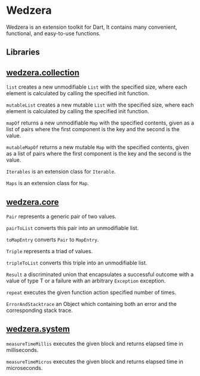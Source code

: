 Wedzera
======

Wedzera is an extension toolkit for Dart, It contains many convenient, functional, and easy-to-use functions.

Libraries
--------------

## [wedzera.collection][]
`list` creates a new unmodifiable `List` with the specified size, where each element is calculated by calling the specified init function.

`mutableList` creates a new mutable `List` with the specified size, where each element is calculated by calling the specified init function.

`mapOf` returns a new unmodifiable `Map` with the specified contents, given as a list of pairs where the first component is the key and the second is the value.

`mutableMapOf` returns a new mutable `Map` with the specified contents, given as a list of pairs where the first component is the key and the second is the value.

`Iterables` is an extension class for `Iterable`.

`Maps` is an extension class for `Map`.

[wedzera.collection]: https://pub.dev/documentation/wedzera/latest/wedzera.collection/wedzera.collection-library.html

## [wedzera.core][]

`Pair` represents a generic pair of two values.

`pairToList` converts this pair into an unmodifiable list.

`toMapEntry` converts `Pair` to `MapEntry`.

`Triple` represents a triad of values.

`tripleToList` converts this triple into an unmodifiable list.

`Result` a discriminated union that encapsulates a successful outcome with a value of type T or a failure with an arbitrary `Exception` exception.

`repeat` executes the given function action specified number of times.

`ErrorAndStacktrace` an Object which containing both an error and the corresponding stack trace.

[wedzera.core]: https://pub.dev/documentation/wedzera/latest/wedzera.core/wedzera.core-library.html

## [wedzera.system][]

`measureTimeMillis` executes the given block and returns elapsed time in milliseconds.

`measureTimeMicros` executes the given block and returns elapsed time in microseconds.

[wedzera.system]: https://pub.dev/documentation/wedzera/latest/wedzera.time/wedzera.system-library.html
